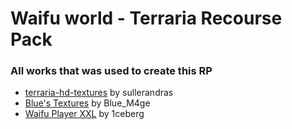 # Waifu world - Terraria Recourse Pack

### All works that was used to create this RP

* [terraria-hd-textures](https://github.com/sullerandras/terraria-hd-textures) by sullerandras
* [Blue's Textures](https://steamcommunity.com/sharedfiles/filedetails/?id=2493507652) by Blue_M4ge
* [Waifu Player XXL](https://steamcommunity.com/sharedfiles/filedetails/?id=3003162858) by 1ceberg
